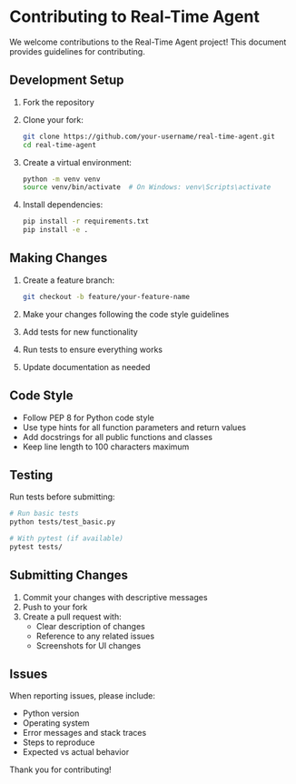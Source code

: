 # Contributing to Real-Time Agent

We welcome contributions to the Real-Time Agent project! This document provides guidelines for contributing.

## Development Setup

1. Fork the repository
2. Clone your fork:
   ```bash
   git clone https://github.com/your-username/real-time-agent.git
   cd real-time-agent
   ```

3. Create a virtual environment:
   ```bash
   python -m venv venv
   source venv/bin/activate  # On Windows: venv\Scripts\activate
   ```

4. Install dependencies:
   ```bash
   pip install -r requirements.txt
   pip install -e .
   ```

## Making Changes

1. Create a feature branch:
   ```bash
   git checkout -b feature/your-feature-name
   ```

2. Make your changes following the code style guidelines
3. Add tests for new functionality
4. Run tests to ensure everything works
5. Update documentation as needed

## Code Style

- Follow PEP 8 for Python code style
- Use type hints for all function parameters and return values
- Add docstrings for all public functions and classes
- Keep line length to 100 characters maximum

## Testing

Run tests before submitting:

```bash
# Run basic tests
python tests/test_basic.py

# With pytest (if available)
pytest tests/
```

## Submitting Changes

1. Commit your changes with descriptive messages
2. Push to your fork
3. Create a pull request with:
   - Clear description of changes
   - Reference to any related issues
   - Screenshots for UI changes

## Issues

When reporting issues, please include:
- Python version
- Operating system
- Error messages and stack traces
- Steps to reproduce
- Expected vs actual behavior

Thank you for contributing!